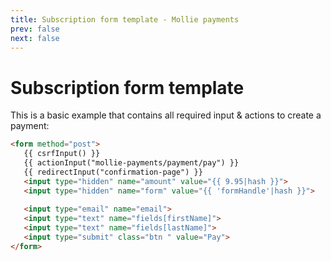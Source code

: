 ```yaml
---
title: Subscription form template - Mollie payments
prev: false
next: false
---
```


# Subscription form template
This is a basic example that contains all required input & actions to create a payment:
 
 ```html
<form method="post">
    {{ csrfInput() }}
    {{ actionInput("mollie-payments/payment/pay") }}
    {{ redirectInput("confirmation-page") }}
    <input type="hidden" name="amount" value="{{ 9.95|hash }}">
    <input type="hidden" name="form" value="{{ 'formHandle'|hash }}">
    
    <input type="email" name="email">
    <input type="text" name="fields[firstName]">
    <input type="text" name="fields[lastName]">
    <input type="submit" class="btn " value="Pay">
</form>
```